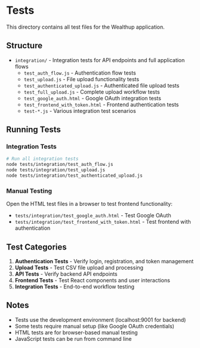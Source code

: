 # Tests

This directory contains all test files for the Wealthup application.

## Structure

- `integration/` - Integration tests for API endpoints and full application flows
  - `test_auth_flow.js` - Authentication flow tests
  - `test_upload.js` - File upload functionality tests
  - `test_authenticated_upload.js` - Authenticated file upload tests
  - `test_full_upload.js` - Complete upload workflow tests
  - `test_google_auth.html` - Google OAuth integration tests
  - `test_frontend_with_token.html` - Frontend authentication tests
  - `test-*.js` - Various integration test scenarios

## Running Tests

### Integration Tests
```bash
# Run all integration tests
node tests/integration/test_auth_flow.js
node tests/integration/test_upload.js
node tests/integration/test_authenticated_upload.js
```

### Manual Testing
Open the HTML test files in a browser to test frontend functionality:
- `tests/integration/test_google_auth.html` - Test Google OAuth
- `tests/integration/test_frontend_with_token.html` - Test frontend with authentication

## Test Categories

1. **Authentication Tests** - Verify login, registration, and token management
2. **Upload Tests** - Test CSV file upload and processing
3. **API Tests** - Verify backend API endpoints
4. **Frontend Tests** - Test React components and user interactions
5. **Integration Tests** - End-to-end workflow testing

## Notes

- Tests use the development environment (localhost:9001 for backend)
- Some tests require manual setup (like Google OAuth credentials)
- HTML tests are for browser-based manual testing
- JavaScript tests can be run from command line 